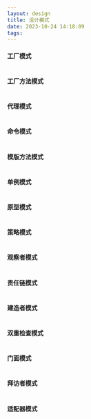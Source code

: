 ```yaml
---
layout: design
title: 设计模式
date: 2023-10-24 14:18:09
tags:
---
```


#### 工厂模式
```
```

#### 工厂方法模式
```
```

#### 代理模式
```
```

#### 命令模式
```
```

#### 模版方法模式
```
```

#### 单例模式
```
```

#### 原型模式
```
```

#### 策略模式
```
```

#### 观察者模式
```
```

#### 责任链模式
```
```

#### 建造者模式
```
```

#### 双重检查模式
```
```

#### 门面模式
```
```

#### 拜访者模式
```
```

#### 适配器模式
```
```
